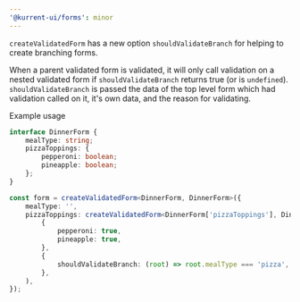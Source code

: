 ```yaml
---
'@kurrent-ui/forms': minor
---
```


`createValidatedForm` has a new option `shouldValidateBranch` for helping to create branching forms.

When a parent validated form is validated, it will only call validation on a nested validated form if `shouldValidateBranch` returns true (or is `undefined`).
`shouldValidateBranch` is passed the data of the top level form which had validation called on it, it's own data, and the reason for validating.

Example usage

```ts
interface DinnerForm {
    mealType: string;
    pizzaToppings: {
        pepperoni: boolean;
        pineapple: boolean;
    };
}

const form = createValidatedForm<DinnerForm, DinnerForm>({
    mealType: '',
    pizzaToppings: createValidatedForm<DinnerForm['pizzaToppings'], DinnerForm>(
        {
            pepperoni: true,
            pineapple: true,
        },
        {
            shouldValidateBranch: (root) => root.mealType === 'pizza',
        },
    ),
});
```
